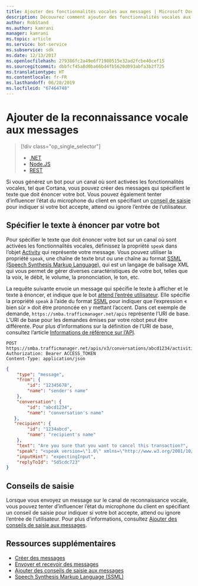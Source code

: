 ```yaml
---
title: Ajouter des fonctionnalités vocales aux messages | Microsoft Docs
description: Découvrez comment ajouter des fonctionnalités vocales aux messages à l’aide du service Bot Connector.
author: RobStand
ms.author: kamrani
manager: kamrani
ms.topic: article
ms.service: bot-service
ms.subservice: sdk
ms.date: 12/13/2017
ms.openlocfilehash: 279386fc2a49e6f71980515e32ad2fcbe40cef15
ms.sourcegitcommit: dbbfcf45a8d0ba66bd4fb5620d093abfa3b2f725
ms.translationtype: HT
ms.contentlocale: fr-FR
ms.lasthandoff: 06/28/2019
ms.locfileid: "67464748"
---
```

# <a name="add-speech-to-messages"></a>Ajouter de la reconnaissance vocale aux messages
> [!div class="op_single_selector"]
> - [.NET](../dotnet/bot-builder-dotnet-text-to-speech.md)
> - [Node.JS](../nodejs/bot-builder-nodejs-text-to-speech.md)
> - [REST](../rest-api/bot-framework-rest-connector-text-to-speech.md)

Si vous générez un bot pour un canal où sont activées les fonctionnalités vocales, tel que Cortana, vous pouvez créer des messages qui spécifient le texte que doit énoncer votre bot. Vous pouvez également tenter d’influencer l’état du microphone du client en spécifiant un [conseil de saisie](bot-framework-rest-connector-add-input-hints.md) pour indiquer si votre bot accepte, attend ou ignore l’entrée de l’utilisateur.

## <a name="specify-text-to-be-spoken-by-your-bot"></a>Spécifier le texte à énoncer par votre bot

Pour spécifier le texte que doit énoncer votre bot sur un canal où sont activées les fonctionnalités vocales, définissez la propriété `speak` dans l’objet [Activity][Activity] qui représente votre message. Vous pouvez utiliser la propriété `speak`, une chaîne de texte brut ou une chaîne au format <a href="https://docs.microsoft.com/azure/cognitive-services/speech-service/speech-synthesis-markup" target="_blank">SSML (Speech Synthesis Markup Language)</a>, qui est un langage de balisage XML qui vous permet de gérer diverses caractéristiques de votre bot, telles que la voix, le débit, le volume, la prononciation, le ton, etc. 

La requête suivante envoie un message qui spécifie le texte à afficher et le texte à énoncer, et indique que le bot [attend l’entrée utilisateur](bot-framework-rest-connector-add-input-hints.md). Elle spécifie la propriété `speak` à l’aide du format <a href="https://docs.microsoft.com/azure/cognitive-services/speech-service/speech-synthesis-markup" target="_blank">SSML</a> pour indiquer que l’expression « bien sûr » doit être prononcée en y mettant l’accent. Dans cet exemple de demande, `https://smba.trafficmanager.net/apis` représente l’URI de base. L’URI de base pour les demandes émises par votre robot peut être différente. Pour plus d’informations sur la définition de l’URI de base, consultez l’article [Informations de référence sur l’API](bot-framework-rest-connector-api-reference.md#base-uri).

```http
POST https://smba.trafficmanager.net/apis/v3/conversations/abcd1234/activities/5d5cdc723
Authorization: Bearer ACCESS_TOKEN
Content-Type: application/json
```

```json
{
    "type": "message",
    "from": {
        "id": "12345678",
        "name": "sender's name"
    },
    "conversation": {
        "id": "abcd1234",
        "name": "conversation's name"
   },
   "recipient": {
        "id": "1234abcd",
        "name": "recipient's name"
    },
    "text": "Are you sure that you want to cancel this transaction?",
    "speak": "<speak version=\"1.0\" xmlns=\"http://www.w3.org/2001/10/synthesis\" xml:lang=\"en-US\">Are you <emphasis level=\"moderate\">sure</emphasis> that you want to cancel this transaction?</speak>",
    "inputHint": "expectingInput",
    "replyToId": "5d5cdc723"
}
```

## <a name="input-hints"></a>Conseils de saisie

Lorsque vous envoyez un message sur le canal de reconnaissance vocale, vous pouvez tenter d’influencer l’état du microphone du client en spécifiant un conseil de saisie pour indiquer si votre bot accepte, attend ou ignore l’entrée de l’utilisateur. Pour plus d’informations, consultez [Ajouter des conseils de saisie aux messages](bot-framework-rest-connector-add-input-hints.md).

## <a name="additional-resources"></a>Ressources supplémentaires

- [Créer des messages](bot-framework-rest-connector-create-messages.md)
- [Envoyer et recevoir des messages](bot-framework-rest-connector-send-and-receive-messages.md)
- [Ajouter des conseils de saisie aux messages](bot-framework-rest-connector-add-input-hints.md)
- <a href="https://docs.microsoft.com/azure/cognitive-services/speech-service/speech-synthesis-markup" target="_blank">Speech Synthesis Markup Language (SSML)</a>

[Activity]: bot-framework-rest-connector-api-reference.md#activity-object
